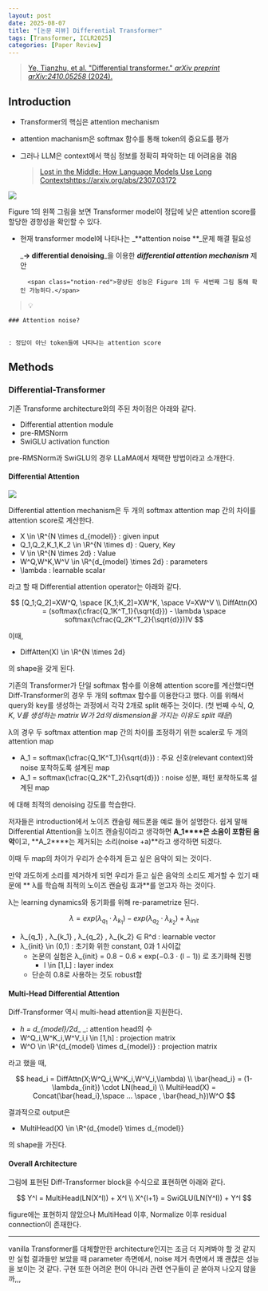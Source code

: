 ```yaml
---
layout: post
date: 2025-08-07
title: "[논문 리뷰] Differential Transformer"
tags: [Transformer, ICLR2025]
categories: [Paper Review]
---
```


> [Ye, Tianzhu, et al. "Differential transformer." ](https://arxiv.org/abs/2410.05258)[_arXiv preprint arXiv:2410.05258_](https://arxiv.org/abs/2410.05258)[ (2024).](https://arxiv.org/abs/2410.05258)



## Introduction

- Transformer의 핵심은 attention mechanism
- attention machanism은 softmax 함수를 통해 token의 중요도를 평가
- 그러나 LLM은 context에서 핵심 정보를 정확히 파악하는 데 어려움을 겪음

	> [Lost in the Middle: How Language Models Use Long Contextshttps://arxiv.org/abs/2307.03172](https://arxiv.org/abs/2307.03172)


![](https://prod-files-secure.s3.us-west-2.amazonaws.com/542b861c-36a8-4051-84e5-8804b6728dba/9083ea56-691a-4752-ae26-47f403431ac8/image.png?X-Amz-Algorithm=AWS4-HMAC-SHA256&X-Amz-Content-Sha256=UNSIGNED-PAYLOAD&X-Amz-Credential=ASIAZI2LB466WZVA27IZ%2F20250831%2Fus-west-2%2Fs3%2Faws4_request&X-Amz-Date=20250831T230113Z&X-Amz-Expires=3600&X-Amz-Security-Token=IQoJb3JpZ2luX2VjEJ3%2F%2F%2F%2F%2F%2F%2F%2F%2F%2FwEaCXVzLXdlc3QtMiJIMEYCIQDC%2BT%2BREed3RCbQOAkyprmo48MFrvcze5LGeb5xzOx36gIhAIOWCebbY%2FqFo7KBUJ7tWC96Wv9L1ILIBlSyqoSYy2jgKogECPb%2F%2F%2F%2F%2F%2F%2F%2F%2F%2FwEQABoMNjM3NDIzMTgzODA1IgzsmiwLsXQjQdDkuT8q3AMfUFDEVJNu4S4USkoo38gPHFdMyLyMkjDmNYGqg1HeGLn3opO8DViwYvmD7NmUTyeDyvWlvNkjKD1GkxR6oVl%2B8vMxHNB324asf0%2BYI1ZdluluUIKSf5Le2ZnU07bK%2FVPb77CoUbKyIe69cZXhvezAPyokBcWRp9Giuma9%2BZPgQ7Yic6q0OlKfJeSH3p%2BOqXJWhqfkeouMJO0GIpg3uiDC1eWe1oKckzChsH5uu9u%2Bgmb3skXF4h12gElhL1CTXiNJByPjLSeRpI3qVm4rs2r3McKsxHOHvgCe4zAdV2xDkWRnOz%2BLw1u4UZD1PR%2Ba%2BHCOVDRuc2oM0uJ3vGQgUXn4%2FHcpqstu6vOmEzDpTvOL34%2B3yu1LFAQF9zJLNQpHRMLMOYtX3RqKVVF2VO%2Bk0FLgy2xqex8wPDdAqGvl4aq76xncr5nwrTdRRP3zlJjV2qJekKiUIIT%2FSbS0sKLTyLkhmadlPOhFvByxy%2FKnpUNoaKKqZR7Hq%2FkdrA0e2%2BJdBsW2Jn%2BTIVilhMZpVvPKM5SY2bnZLvU2Sp5JcUvcbhnAm46V6njBOMmVSMMHzuoJ3rpXu%2FumSukuvEDvqrrFtSITzvgbZv%2BsjSr9Srz23PUS7grfUIscREuXDQ6StTC27NLFBjqkAdqCEgIF0aOXxNG1xaAMR4H7GPLi%2B%2F4QjN3HFqfLpUdUiz%2B7HgbdopTAjqC%2Fptz8rTenmc25XKQ1rGI51dPOx%2BpmQVAZztwGuLiBF5kn9B11ac6T1zKrZp%2BfSTWkjZSXPRKMml20Oooq9BPcrQ2nlgOmpD%2BsCOomoM5OzPl6exGSR86xC%2BODHHBpAFg15i8lPXczTjg6XeKhAbVf79JAPEADrpd0&X-Amz-Signature=ddeb7eec6a5a2c677b7c9a0a197bc106e6ee3ba84f1faac3e4ea25c177413147&X-Amz-SignedHeaders=host&x-amz-checksum-mode=ENABLED&x-id=GetObject)


Figure 1의 왼쪽 그림을 보면 Transformer model이 정답에 낮은 attention score를 할당한 경향성을 확인할 수 있다.

- 현재 transformer model에 나타나는 _**attention noise **_문제 해결 필요성

	_**→ differential denoising**_을 이용한 _**differential attention mechanism**_ 제안


		<span class="notion-red">향상된 성능은 Figure 1의 두 세번째 그림 통해 확인 가능하다.</span>


> 💡 


	### Attention noise?


	: 정답이 아닌 token들에 나타나는 attention score



## Methods



### Differential-Transformer


기존 Transforme architecture와의 주된 차이점은 아래와 같다.

- Differential attention module
- pre-RMSNorm
- SwiGLU activation function

pre-RMSNorm과 SwiGLU의 경우 LLaMA에서 채택한 방법이라고 소개한다.



#### Differential Attention


![](https://prod-files-secure.s3.us-west-2.amazonaws.com/542b861c-36a8-4051-84e5-8804b6728dba/116d70b2-1963-4810-9167-f4c7d8a06e8f/image.png?X-Amz-Algorithm=AWS4-HMAC-SHA256&X-Amz-Content-Sha256=UNSIGNED-PAYLOAD&X-Amz-Credential=ASIAZI2LB466WZVA27IZ%2F20250831%2Fus-west-2%2Fs3%2Faws4_request&X-Amz-Date=20250831T230113Z&X-Amz-Expires=3600&X-Amz-Security-Token=IQoJb3JpZ2luX2VjEJ3%2F%2F%2F%2F%2F%2F%2F%2F%2F%2FwEaCXVzLXdlc3QtMiJIMEYCIQDC%2BT%2BREed3RCbQOAkyprmo48MFrvcze5LGeb5xzOx36gIhAIOWCebbY%2FqFo7KBUJ7tWC96Wv9L1ILIBlSyqoSYy2jgKogECPb%2F%2F%2F%2F%2F%2F%2F%2F%2F%2FwEQABoMNjM3NDIzMTgzODA1IgzsmiwLsXQjQdDkuT8q3AMfUFDEVJNu4S4USkoo38gPHFdMyLyMkjDmNYGqg1HeGLn3opO8DViwYvmD7NmUTyeDyvWlvNkjKD1GkxR6oVl%2B8vMxHNB324asf0%2BYI1ZdluluUIKSf5Le2ZnU07bK%2FVPb77CoUbKyIe69cZXhvezAPyokBcWRp9Giuma9%2BZPgQ7Yic6q0OlKfJeSH3p%2BOqXJWhqfkeouMJO0GIpg3uiDC1eWe1oKckzChsH5uu9u%2Bgmb3skXF4h12gElhL1CTXiNJByPjLSeRpI3qVm4rs2r3McKsxHOHvgCe4zAdV2xDkWRnOz%2BLw1u4UZD1PR%2Ba%2BHCOVDRuc2oM0uJ3vGQgUXn4%2FHcpqstu6vOmEzDpTvOL34%2B3yu1LFAQF9zJLNQpHRMLMOYtX3RqKVVF2VO%2Bk0FLgy2xqex8wPDdAqGvl4aq76xncr5nwrTdRRP3zlJjV2qJekKiUIIT%2FSbS0sKLTyLkhmadlPOhFvByxy%2FKnpUNoaKKqZR7Hq%2FkdrA0e2%2BJdBsW2Jn%2BTIVilhMZpVvPKM5SY2bnZLvU2Sp5JcUvcbhnAm46V6njBOMmVSMMHzuoJ3rpXu%2FumSukuvEDvqrrFtSITzvgbZv%2BsjSr9Srz23PUS7grfUIscREuXDQ6StTC27NLFBjqkAdqCEgIF0aOXxNG1xaAMR4H7GPLi%2B%2F4QjN3HFqfLpUdUiz%2B7HgbdopTAjqC%2Fptz8rTenmc25XKQ1rGI51dPOx%2BpmQVAZztwGuLiBF5kn9B11ac6T1zKrZp%2BfSTWkjZSXPRKMml20Oooq9BPcrQ2nlgOmpD%2BsCOomoM5OzPl6exGSR86xC%2BODHHBpAFg15i8lPXczTjg6XeKhAbVf79JAPEADrpd0&X-Amz-Signature=c7d9726ffd4682d1839e5b3f4e672ab26c49f2ded55d279ecc655984f0aa17f4&X-Amz-SignedHeaders=host&x-amz-checksum-mode=ENABLED&x-id=GetObject)


Differential attention mechanism은 두 개의 softmax attention map 간의 차이를 attention score로 계산한다.

- X \in \R^{N \times d\_{model}} : given input
- Q\_1,Q\_2,K\_1,K\_2 \in \R^{N \times d} : Query, Key
- V \in \R^{N \times 2d} : Value
- W^Q,W^K,W^V \in \R^{d\_{model} \times 2d} : parameters
- \lambda : learnable scalar

라고 할 때 Differential attention operator는 아래와 같다.


$$
[Q_1;Q_2]=XW^Q, \space [K_1;K_2]=XW^K, \space V=XW^V \\
DiffAttn(X) = (softmax(\cfrac{Q_1K^T_1}{\sqrt{d}}) - \lambda \space softmax(\cfrac{Q_2K^T_2}{\sqrt{d}}))V
$$


이때,

- DiffAtten(X) \in \R^{N \times 2d}

의 shape을 갖게 된다.


기존의 Transformer가 단일 softmax 함수를 이용해 attention score를 계산했다면 Diff-Transformer의 경우 두 개의 softmax 함수를 이용한다고 했다. 이를 위해서 query와 key를 생성하는 과정에서 각각 2개로 split 해주는 것이다. <span class="notion-red">(첫 번째 수식, </span><span class="notion-red">_Q, K, V를 생성하는 matrix W가 2d의 dismension을 가지는 이유도 split 때문_</span><span class="notion-red">)</span>


 λ의 경우 두 softmax attention map 간의 차이를 조정하기 위한 scaler로 두 개의 attention map

- A\_1 = softmax(\cfrac{Q\_1K^T\_1}{\sqrt{d}}) : 주요 신호(relevant context)와 noise 포착하도록 설계된 map
- A\_1 = softmax(\cfrac{Q\_2K^T\_2}{\sqrt{d}}) : noise 성분, 패턴 포착하도록 설계된 map 

에 대해 최적의 denoising 강도를 학습한다.


저자들은 introduction에서 노이즈 캔슬링 헤드폰을 예로 들어 설명한다. 쉽게 말해 Differential Attention을 노이즈 캔슬링이라고 생각하면 **A\_1****은 소음이 포함된 음악**이고, **A\_2****는 제거되는 소리(noise +a)**라고 생각하면 되겠다. 


이때 두 map의 차이가 우리가 순수하게 듣고 싶은 음악이 되는 것이다. 


만약 과도하게 소리를 제거하게 되면 우리가 듣고 싶은 음악의 소리도 제거할 수 있기 때문에 ** λ를 학습해 최적의 노이즈 캔슬링 효과**를 얻고자 하는 것이다.


λ는 learning dynamics와 동기화를 위해 re-parametrize 된다.


$$
\lambda = exp(\lambda_{q_1} \cdot \lambda_{k_1}) - exp(\lambda_{q_2} \cdot \lambda_{k_2}) + \lambda_{init}
$$

- λ\_{q\_1} , λ\_{k\_1} , λ\_{q\_2} , λ\_{k\_2} ∈ R^d : learnable vector
- λ\_{init} \in (0,1) : 초기화 위한 constant, 0과 1 사이값
	- 논문의 실험은 λ\_{init} = 0.8 − 0.6 × exp(−0.3 · (l − 1)) 로 초기화해 진행
		- l \in [1,L] : layer index
	- 단순히 0.8로 사용하는 것도 robust함


#### **Multi-Head Differential Attention**


Diff-Transformer 역시 multi-head attention을 지원한다.

- _h = d\_{model}/2d__ _: attention head의 수
- W^Q\_i,W^K\_i,W^V\_i,i \in [1,h] : projection matrix
- W^O \in \R^{d\_{model} \times d\_{model}} : projection matrix

라고 했을 때,


$$
head_i = DiffAttn(X;W^Q_i,W^K_i,W^V_i,\lambda) \\
\bar{head_i} = (1-\lambda_{init}) \cdot LN(head_i) \\
MultiHead(X) = Concat(\bar{head_i},\space ... \space , \bar{head_h})W^O
$$


결과적으로 output은

- MultiHead(X) \in \R^{d\_{model} \times d\_{model}}

의 shape을 가진다.



#### Overall Architecture


그림에 표현된 Diff-Transformer block을 수식으로 표현하면 아래와 같다.


$$
Y^l = MultiHead(LN(X^l)) + X^l \\
X^{l+1} = SwiGLU(LN(Y^l)) + Y^l
$$


figure에는 표현하지 않았으나 MultiHead 이후, Normalize 이후 residual connection이 존재한다.


---


vanilla Transformer를 대체할만한 architecture인지는 조금 더 지켜봐야 할 것 같지만 실험 결과들만 보았을 때 parameter 측면에서, noise 제거 측면에서 꽤 괜찮은 성능을 보이는 것 같다. 구현 또한 어려운 편이 아니라 관련 연구들이 곧 쏟아져 나오지 않을까,,,

